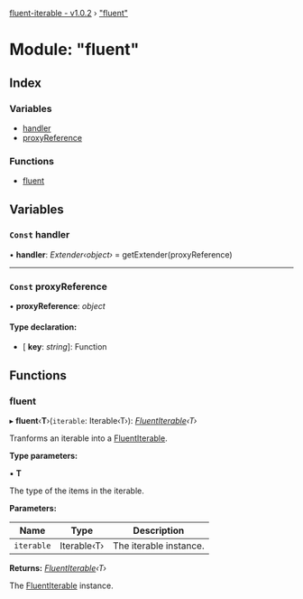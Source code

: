 [fluent-iterable - v1.0.2](../README.md) › ["fluent"](_fluent_.md)

# Module: "fluent"

## Index

### Variables

* [handler](_fluent_.md#const-handler)
* [proxyReference](_fluent_.md#const-proxyreference)

### Functions

* [fluent](_fluent_.md#fluent)

## Variables

### `Const` handler

• **handler**: *Extender‹object›* = getExtender(proxyReference)

___

### `Const` proxyReference

• **proxyReference**: *object*

#### Type declaration:

* \[ **key**: *string*\]: Function

## Functions

###  fluent

▸ **fluent**‹**T**›(`iterable`: Iterable‹T›): *[FluentIterable](../interfaces/_types_.fluentiterable.md)‹T›*

Tranforms an iterable into a [FluentIterable](../interfaces/_types_.fluentiterable.md).

**Type parameters:**

▪ **T**

The type of the items in the iterable.

**Parameters:**

Name | Type | Description |
------ | ------ | ------ |
`iterable` | Iterable‹T› | The iterable instance. |

**Returns:** *[FluentIterable](../interfaces/_types_.fluentiterable.md)‹T›*

The [FluentIterable](../interfaces/_types_.fluentiterable.md) instance.
